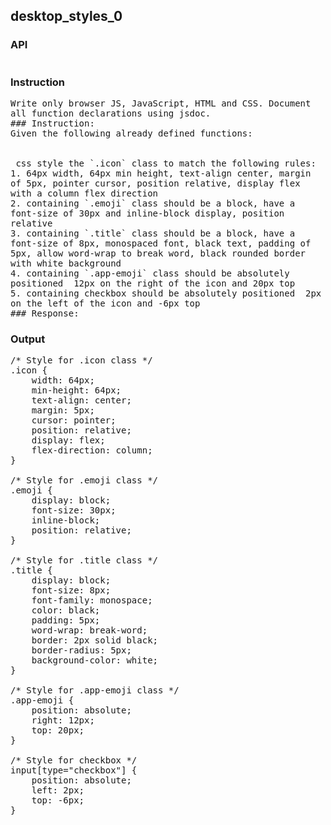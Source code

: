 ## desktop_styles_0
### API
<pre style='text-wrap: wrap'></pre>
### Instruction
<pre style='text-wrap: wrap'>Write only browser JS, JavaScript, HTML and CSS. Document all function declarations using jsdoc.
### Instruction:
Given the following already defined functions:
 

 css style the `.icon` class to match the following rules:
1. 64px width, 64px min height, text-align center, margin of 5px, pointer cursor, position relative, display flex with a column flex direction
2. containing `.emoji` class should be a block, have a font-size of 30px and inline-block display, position relative
3. containing `.title` class should be a block, have a font-size of 8px, monospaced font, black text, padding of 5px, allow word-wrap to break word, black rounded border with white background
4. containing `.app-emoji` class should be absolutely positioned  12px on the right of the icon and 20px top
5. containing checkbox should be absolutely positioned  2px on the left of the icon and -6px top 
### Response:
</pre>
### Output
<pre style='text-wrap: wrap'>/* Style for .icon class */
.icon {
    width: 64px;
    min-height: 64px;
    text-align: center;
    margin: 5px;
    cursor: pointer;
    position: relative;
    display: flex;
    flex-direction: column;
}

/* Style for .emoji class */
.emoji {
    display: block;
    font-size: 30px;
    inline-block;
    position: relative;
}

/* Style for .title class */
.title {
    display: block;
    font-size: 8px;
    font-family: monospace;
    color: black;
    padding: 5px;
    word-wrap: break-word;
    border: 2px solid black;
    border-radius: 5px;
    background-color: white;
}

/* Style for .app-emoji class */
.app-emoji {
    position: absolute;
    right: 12px;
    top: 20px;
}

/* Style for checkbox */
input[type="checkbox"] {
    position: absolute;
    left: 2px;
    top: -6px;
}

</pre>
